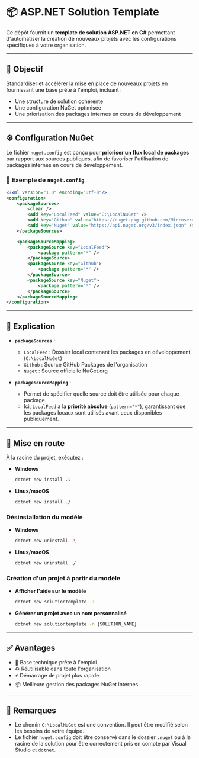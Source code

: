 ﻿
# 📦 ASP.NET Solution Template

Ce dépôt fournit un **template de solution ASP.NET en C#** permettant d'automatiser la création de nouveaux projets avec les configurations spécifiques à votre organisation.

---

## 🎯 Objectif

Standardiser et accélérer la mise en place de nouveaux projets en fournissant une base prête à l'emploi, incluant :

- Une structure de solution cohérente
- Une configuration NuGet optimisée
- Une priorisation des packages internes en cours de développement

---

## ⚙️ Configuration NuGet

Le fichier `nuget.config` est conçu pour **prioriser un flux local de packages** par rapport aux sources publiques, afin de favoriser l'utilisation de packages internes en cours de développement.

### 📄 Exemple de `nuget.config`

```xml
<?xml version="1.0" encoding="utf-8"?>
<configuration>
    <packageSources>
        <clear />
        <add key="LocalFeed" value="C:\LocalNuGet" />
        <add key="Github" value="https://nuget.pkg.github.com/Microservice-Architecture-NET-A-Rename/index.json" />
        <add key="Nuget" value="https://api.nuget.org/v3/index.json" />
    </packageSources>

    <packageSourceMapping>
        <packageSource key="LocalFeed">
            <package pattern="*" />
        </packageSource>
        <packageSource key="Github">
            <package pattern="*" />
        </packageSource>
        <packageSource key="Nuget">
            <package pattern="*" />
        </packageSource>
    </packageSourceMapping>
</configuration>
```

---

## 🧠 Explication

- **`packageSources`** :
  - `LocalFeed` : Dossier local contenant les packages en développement (`C:\LocalNuGet`)
  - `Github` : Source GitHub Packages de l'organisation
  - `Nuget` : Source officielle NuGet.org

- **`packageSourceMapping`** :
  - Permet de spécifier quelle source doit être utilisée pour chaque package.
  - Ici, `LocalFeed` a la **priorité absolue** (`pattern="*"`), garantissant que les packages locaux sont utilisés avant ceux disponibles publiquement.

---

## 🚀 Mise en route

À la racine du projet, exécutez :

- **Windows**
  ```sh
  dotnet new install .\
  ```
- **Linux/macOS**
  ```sh
  dotnet new install ./
  ```

### Désinstallation du modèle

- **Windows**
  ```sh
  dotnet new uninstall .\
  ```
- **Linux/macOS**
  ```sh
  dotnet new uninstall ./
  ```

### Création d'un projet à partir du modèle

- **Afficher l'aide sur le modèle**
  ```sh
  dotnet new solutiontemplate -?
  ```
- **Générer un projet avec un nom personnalisé**
  ```sh
  dotnet new solutiontemplate -n {SOLUTION_NAME}
  ```

---

## ✅ Avantages

- 🔧 Base technique prête à l'emploi
- ♻️ Réutilisable dans toute l'organisation
- ⚡️ Démarrage de projet plus rapide
- 📦 Meilleure gestion des packages NuGet internes

---

## 📌 Remarques

- Le chemin `C:\LocalNuGet` est une convention. Il peut être modifié selon les besoins de votre équipe.
- Le fichier `nuget.config` doit être conservé dans le dossier `.nuget` ou à la racine de la solution pour être correctement pris en compte par Visual Studio et `dotnet`.


